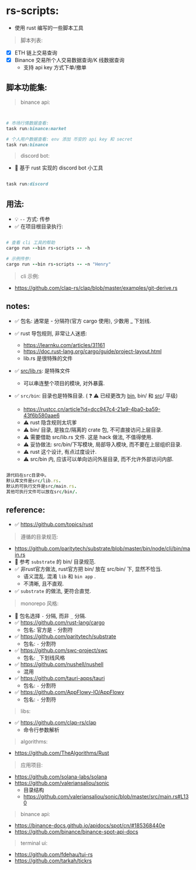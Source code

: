 # rs-scripts:

- 使用 rust 编写的一些脚本工具

> 脚本列表:

- [x] ETH 链上交易查询
- [x] Binance 交易所个人交易数据查询/K 线数据查询
    - 支持 api key 方式下单/撤单

## 脚本功能集:

> binance api:

```ruby


# 市场行情数据查看:
task run:binance:market

# 个人用户数据查看: env 添加 币安的 api key 和 secret
task run:binance

```

> discord bot:

- 🤖 基于 rust 实现的 discord bot 小工具

```ruby

task run:discord

```

## 用法:

- 💡 `--` 方式: 传参
- ✅ 在项目根目录执行:

```ruby

# 查看 cli 工具的帮助
cargo run --bin rs-scripts -- -h

# 示例传参:
cargo run --bin rs-scripts -- -n "Henry"
```

> cli 示例:

- https://github.com/clap-rs/clap/blob/master/examples/git-derive.rs

## notes:

- ✅ 包名: 通常是 - 分隔符(官方 cargo 使用), 少数用 _ 下划线.
- ✅ rust 导包规则, 非常让人迷惑:
    - https://learnku.com/articles/31161
    - https://doc.rust-lang.org/cargo/guide/project-layout.html
    - lib.rs 是很特殊的文件

- ✅ [src/lib.rs](src/lib.rs): 是特殊文件
    - 可以串连整个项目的模块, 对外暴露.

- ✅ `src/bin`: 目录也是特殊目录. ( ❓ ⚠️ ️已经更改为 [bin](bin), bin/ 和 [src](src)/ 平级)
    - https://rustcc.cn/article?id=dcc947c4-21a9-4ba0-ba59-43f6b580aae6
    - ⚠️ rust 隐含规则太坑爹
    - ⚠️ bin/ 目录, 是独立/隔离的 crate 包, 不可直接访问上层目录.
    - ⚠️ 需要借助 src/lib.rs 文件. 这是 hack 做法, 不值得使用.
    - ⚠️ 妥协做法: src/bin/下写模块, 局部导入模块, 而不要在上层组织目录.
    - ⚠️ rust 这个设计, 有点过度设计.
    - ⚠️ src/bin 内, 应该可以单向访问外层目录, 而不允许外部访问内部.

```ruby

源代码在src目录中。
默认库文件是src/lib.rs.
默认的可执行文件是src/main.rs.
其他可执行文件可以放在src/bin/.

```

## reference:

- ✅ https://github.com/topics/rust

> 遵循的目录规范:

- https://github.com/paritytech/substrate/blob/master/bin/node/cli/bin/main.rs
- 👏 参考 `substrate` 的 bin/ 目录规范.
- ✅ 非rust官方做法, rust官方把 bin/ 放在 src/bin/ 下, 显然不恰当.
    - 语义混乱. 混淆 `lib` 和 `bin app` .
    - 不清晰, 且不直观.
- ✅ `substrate` 的做法, 更符合直觉.

> monorepo 风格:

- 👏 包名选择 `-` 分隔, 而非 `_` 分隔.
- ✅ https://github.com/rust-lang/cargo
    - 包名: 官方是 `-` 分割符
- ✅ https://github.com/paritytech/substrate
    - 包名: `-` 分割符
- ✅ https://github.com/swc-project/swc
    - 包名: `_`下划线风格
- ✅ https://github.com/nushell/nushell
    - 混用
- ✅ https://github.com/tauri-apps/tauri
    - 包名: `-` 分割符
- ✅ https://github.com/AppFlowy-IO/AppFlowy
    - 包名: `-` 分割符

> libs:

- ✅ https://github.com/clap-rs/clap
    - 命令行参数解析

> algorithms:

- https://github.com/TheAlgorithms/Rust

> 应用项目:

- https://github.com/solana-labs/solana
- https://github.com/valeriansaliou/sonic
    - 目录结构
    - https://github.com/valeriansaliou/sonic/blob/master/src/main.rs#L130

> binance api:

- https://binance-docs.github.io/apidocs/spot/cn/#185368440e
- https://github.com/binance/binance-spot-api-docs

> terminal ui:

- https://github.com/fdehau/tui-rs
- https://github.com/tarkah/tickrs
